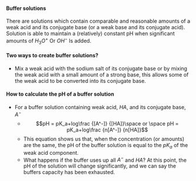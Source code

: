 #### Buffer solutions
There are solutions which contain comparable and reasonable amounts of a weak acid and its conjugate base (or a weak base and its conjugate acid). Solution is able to maintain a (relatively) constant pH when significant amounts of $H_3O^+$ Or $OH^-$ Is added.

#### Two ways to create buffer solutions?
- Mix a weak acid with the sodium salt of its conjugate base or by mixing the weak acid with a small amount of a strong base, this allows some of the weak acid to be converted into its conjugate base.

#### How to calculate the pH of a buffer solution
- For a buffer solution containing weak acid, $HA$, and its conjugate base, $A^-$ 
	- $$pH = pK_a+log\frac {[A^-]} {[HA]}\space or \space pH = pK_a+log\frac {n[A^-]} {n[HA]}$$
	- This equation shows us that, when the concentration (or amounts) are the same, the pH of the buffer solution is equal to the $pK_a$ of the weak acid component.
	- What happens if the buffer uses up all $A^-$ and $HA$? At this point, the pH of the solution will change significantly, and we can say the buffers capacity has been exhausted.